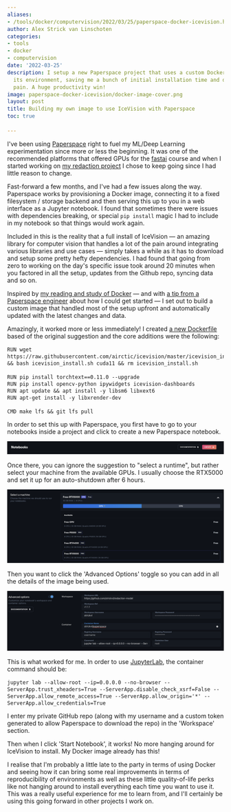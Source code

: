 ```yaml
---
aliases:
- /tools/docker/computervision/2022/03/25/paperspace-docker-icevision.html
author: Alex Strick van Linschoten
categories:
- tools
- docker
- computervision
date: '2022-03-25'
description: I setup a new Paperspace project that uses a custom Docker image to provision
  its environment, saving me a bunch of initial installation time and dependency bug
  pain. A huge productivity win!
image: paperspace-docker-icevision/docker-image-cover.png
layout: post
title: Building my own image to use IceVision with Paperspace
toc: true

---
```


I've been using [Paperspace](https://www.paperspace.com/) right to fuel my ML/Deep Learning experimentation since more or less the beginning. It was one of the recommended platforms that offered GPUs for the [fastai](https://www.fast.ai/) course and when I started working on [my redaction project](https://mlops.systems/#category=redactionmodel) I chose to keep going since I had little reason to change.

Fast-forward a few months, and I've had a few issues along the way. Paperspace works by provisioning a Docker image, connecting it to a fixed filesystem / storage backend and then serving this up to you in a web interface as a Jupyter notebook. I found that sometimes there were issues with dependencies breaking, or special `pip install` magic I had to include in my notebook so that things would work again.

Included in this is the reality that a full install of IceVision — an amazing library for computer vision that handles a lot of the pain around integrating various libraries and use cases — simply takes a while as it has to download and setup some pretty hefty dependencies. I had found that going from zero to working on the day's specific issue took around 20 minutes when you factored in all the setup, updates from the Github repo, syncing data and so on.

Inspired by [my reading and study of Docker](https://mlops.systems/tools/dockerinamonthoflunches/books-i-read/2022/03/21/docker-in-a-month.html) — and with [a tip from a Paperspace engineer](https://github.com/joshua-paperspace/python-runtime/blob/main/Dockerfile) about how I could get started — I set out to build a custom image that handled most of the setup upfront and automatically updated with the latest changes and data.

Amazingly, it worked more or less immediately! I created [a new Dockerfile](https://gist.github.com/strickvl/956f233ab53b3b56d463aebb95d7104c) based of the original suggestion and the core additions were the following:

```
RUN wget https://raw.githubusercontent.com/airctic/icevision/master/icevision_install.sh && bash icevision_install.sh cuda11 && rm icevision_install.sh

RUN pip install torchtext==0.11.0 --upgrade
RUN pip install opencv-python ipywidgets icevision-dashboards
RUN apt update && apt install -y libsm6 libxext6
RUN apt-get install -y libxrender-dev

CMD make lfs && git lfs pull
```

In order to set this up with Paperspace, you first have to go to your notebooks inside a project and click to create a new Paperspace notebook. 

![](paperspace-docker-icevision/paperspace1.png "Creating a Paperspace notebook")

Once there, you can ignore the suggestion to "select a runtime", but rather select your machine from the available GPUs. I usually choose the RTX5000 and set it up for an auto-shutdown after 6 hours. 

![](paperspace-docker-icevision/paperspace2.png "Selecting a GPU within Paperspace")

Then you want to click the 'Advanced Options' toggle so you can add in all the details of the image being used.

![](paperspace-docker-icevision/paperspace3.png "Setting up the custom image in Paperspace")

This is what worked for me. In order to use [JupyterLab](https://jupyter.org/), the container command should be:

```
jupyter lab --allow-root --ip=0.0.0.0 --no-browser --ServerApp.trust_xheaders=True --ServerApp.disable_check_xsrf=False --ServerApp.allow_remote_access=True --ServerApp.allow_origin='*' --ServerApp.allow_credentials=True
```

I enter my private GitHub repo (along with my username and a custom token generated to allow Paperspace to download the repo) in the 'Workspace' section.

Then when I click 'Start Notebook', it works! No more hanging around for IceVision to install. My Docker image already has this!

I realise that I'm probably a little late to the party in terms of using Docker and seeing how it can bring some real improvements in terms of reproducibility of environments as well as these little quality-of-life perks like not hanging around to install everything each time you want to use it. This was a really useful experience for me to learn from, and I'll certainly be using this going forward in other projects I work on.
